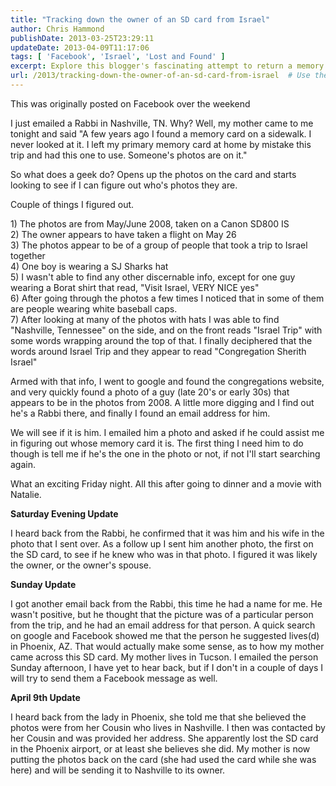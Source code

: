 ```yaml
---
title: "Tracking down the owner of an SD card from Israel"
author: Chris Hammond
publishDate: 2013-03-25T23:29:11
updateDate: 2013-04-09T11:17:06
tags: [ 'Facebook', 'Israel', 'Lost and Found' ]
excerpt: Explore this blogger's fascinating attempt to return a memory card filled with stranger's photos, using only clues from the pictures to trace their origin.
url: /2013/tracking-down-the-owner-of-an-sd-card-from-israel  # Use the generated URL with year
---
```

<p>This was originally posted on Facebook over the weekend</p> <p>I just emailed a Rabbi in Nashville, TN. Why? Well, my mother came to me tonight and said "A few years ago I found a memory card on a sidewalk. I never looked at it. I left my primary memory card at home by mistake this trip and had this one to use. Someone's photos are on it."</p> <p>So what does a geek do? Opens up the photos on the card and starts looking to see if I can figure out who's photos they are.</p> <p>Couple of things I figured out.</p> <p>1) The photos are from May/June 2008, taken on a Canon SD800 IS   <br /> 2) The owner appears to have taken a flight on May 26    <br /> 3) The photos appear to be of a group of people that took a trip to Israel together    <br /> 4) One boy is wearing a SJ Sharks hat    <br /> 5) I wasn't able to find any other discernable info, except for one guy wearing a Borat shirt that read, "Visit Israel, VERY NICE yes"     <br /> 6) After going through the photos a few times I noticed that in some of them are people wearing white baseball caps.    <br /> 7) After looking at many of the photos with hats I was able to find "Nashville, Tennessee" on the side, and on the front reads "Israel Trip" with some words wrapping around the top of that. I finally deciphered that the words around Israel Trip and they appear to read "Congregation Sherith Israel" </p> <p>Armed with that info, I went to google and found the congregations website, and very quickly found a photo of a guy (late 20's or early 30s) that appears to be in the photos from 2008. A little more digging and I find out he's a Rabbi there, and finally I found an email address for him.</p> <p>We will see if it is him. I emailed him a photo and asked if he could assist me in figuring out whose memory card it is. The first thing I need him to do though is tell me if he's the one in the photo or not, if not I'll start searching again.</p> <p>What an exciting Friday night. All this after going to dinner and a movie with Natalie.</p> <p><strong>Saturday Evening Update</strong></p> <p>I heard back from the Rabbi, he confirmed that it was him and his wife in the photo that I sent over. As a follow up I sent him another photo, the first on the SD card, to see if he knew who was in that photo. I figured it was likely the owner, or the owner's spouse. </p> <p><strong>Sunday Update</strong></p> <p>I got another email back from the Rabbi, this time he had a name for me. He wasn't positive, but he thought that the picture was of a particular person from the trip, and he had an email address for that person. A quick search on google and Facebook showed me that the person he suggested lives(d) in Phoenix, AZ. That would actually make some sense, as to how my mother came across this SD card. My mother lives in Tucson. I emailed the person Sunday afternoon, I have yet to hear back, but if I don't in a couple of days I will try to send them a Facebook message as well.</p> <p><strong>April 9th Update</strong></p> <p>I heard back from the lady in Phoenix, she told me that she believed the photos were from her Cousin who lives in Nashville. I then was contacted by her Cousin and was provided her address. She apparently lost the SD card in the Phoenix airport, or at least she believes she did. My mother is now putting the photos back on the card (she had used the card while she was here) and will be sending it to Nashville to its owner.</p>

